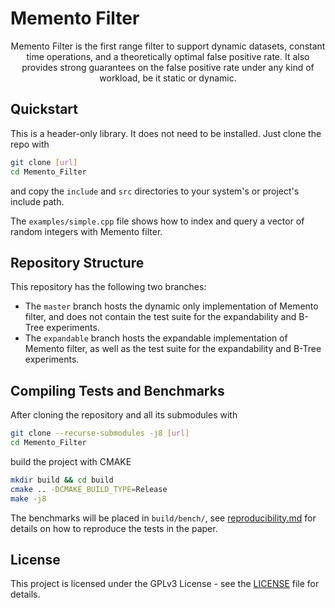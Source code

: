 # Memento Filter

<p align="center">
Memento Filter is the first range filter to support dynamic datasets, constant
time operations, and a theoretically optimal false positive rate. It also
provides strong guarantees on the false positive rate under any kind of
workload, be it static or dynamic. 
</p>

## Quickstart

This is a header-only library. It does not need to be installed. Just clone the
repo with

```bash
git clone [url]
cd Memento_Filter
```

and copy the `include` and `src` directories to your system's or project's
include path.

The `examples/simple.cpp` file shows how to index and query a vector of random
integers with Memento filter.

## Repository Structure
This repository has the following two branches:
- The `master` branch hosts the dynamic only implementation of Memento filter,
  and does not contain the test suite for the expandability and B-Tree
  experiments.
- The `expandable` branch hosts the expandable implementation of Memento
  filter, as well as the test suite for the expandability and B-Tree
  experiments.

## Compiling Tests and Benchmarks

After cloning the repository and all its submodules with
```bash
git clone --recurse-submodules -j8 [url]
cd Memento_Filter
```
build the project with CMAKE
```bash
mkdir build && cd build
cmake .. -DCMAKE_BUILD_TYPE=Release
make -j8
```

The benchmarks will be placed in `build/bench/`, see
[reproducibility.md](bench/reproducibility.md) for details on how to reproduce
the tests in the paper.

## License

This project is licensed under the GPLv3 License - see the [LICENSE](LICENSE)
file for details.

